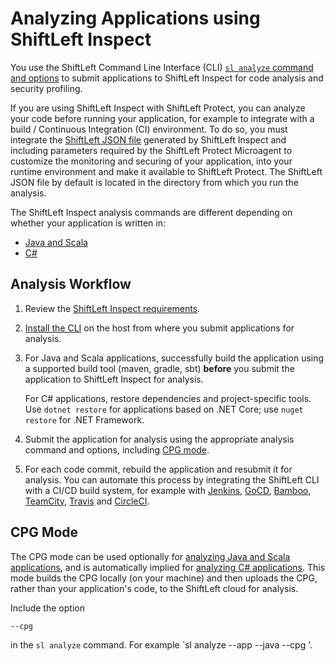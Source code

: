 # Analyzing Applications using ShiftLeft Inspect

You use the ShiftLeft Command Line Interface (CLI) [`sl analyze` command and options](../../using-cli/cli-reference.md) to submit applications to ShiftLeft Inspect for code analysis and security profiling.

If you are using ShiftLeft Inspect with ShiftLeft Protect, you can analyze your code before running your application, for example to integrate with a build / Continuous Integration (CI) environment. To do so, you must integrate the [ShiftLeft JSON file](../protect/json-file.md) generated by ShiftLeft Inspect and including parameters required by the ShiftLeft Protect Microagent to customize the monitoring and securing of your application, into your runtime environment and make it available to ShiftLeft Protect. The ShiftLeft JSON file by default is located in the directory from which you run the analysis.

The ShiftLeft Inspect analysis commands are different depending on whether your application is written in:

* [Java and Scala](analyze-java.md)
* [C#](analyze-csharp.md)

## Analysis Workflow

1. Review the [ShiftLeft Inspect requirements](../../introduction/requirements.md#requirements-for-shiftleft-inspect).
2. [Install the CLI](../../using-cli/install-cli.md) on the host from where you submit applications for analysis.
3. For Java and Scala applications, successfully build the application using a supported build tool (maven, gradle, sbt) **before** you submit the application to ShiftLeft Inspect for analysis. 

   For C# applications, restore dependencies and project-specific tools. Use `dotnet restore` for applications based on .NET Core; use `nuget restore` for .NET Framework. 
4. Submit the application for analysis using the appropriate analysis command and options, including [CPG mode](#cpg-mode).
5. For each code commit, rebuild the application and resubmit it for analysis. You can automate this process by integrating the ShiftLeft CLI with a CI/CD build system, for example with [Jenkins](../integrating-with-shiftleft/integrating-jenkins-builds/integrating-jenkins-builds.md), [GoCD](../integrating-with-shiftleft/integrating-gocd-builds.md), [Bamboo](../integrating-with-shiftleft/integrating-bamboo-builds.md), [TeamCity](../integrating-with-shiftleft/integrating-teamcity-builds.md), [Travis](../integrating-with-shiftleft/integrating-travis-builds.md) and [CircleCI](../integrating-with-shiftleft/integrating-circleci.md).

## CPG Mode

The CPG mode can be used optionally for [analyzing Java and Scala applications](analyze-java.md), and is automatically implied for [analyzing C# applications](analyze-csharp.md). This mode builds the CPG locally (on your machine) and then uploads the CPG, rather than your application's code, to the ShiftLeft cloud for analysis. 

Include the option 

```
--cpg
```

in the `sl analyze` command. For example `sl analyze --app <name> --java --cpg <path>'.
